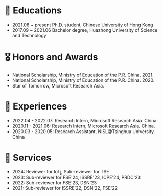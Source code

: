 # 📖 Educations
- 2021.08 ~ present Ph.D. student, Chinese University of Hong Kong
- 2017.09 ~ 2021.06 Bachelor degree, Huazhong University of Science and Technology

 
# 🎖 Honors and Awards
- National Scholarship, Ministry of Education of the P.R. China. 2021.
- National Scholarship, Ministry of Education of the P.R. China. 2020.
- Star of Tomorrow, Microsoft Research Asia.



# 🏃 Experiences
- 2022.04 - 2022.07: Research Intern, Microsoft Research Asia. China.
- 2020.11 - 2021.06: Research Intern, Microsoft Research Asia. China.
- 2020.03 - 2020.05: Research Assistant, NISL@Tsinghua University. China



# 💼 Services
- 2024: Reviewer for IoTj, Sub-reviewer for TSE
- 2023: Sub-reviewer for FSE'24, ISSRE'23, ICPE'24, PRDC'23
- 2022: Sub-reviewer for FSE'23, DSN'23
- 2021: Sub-reviewer for ISSRE'22, DSN'22, FSE'22

